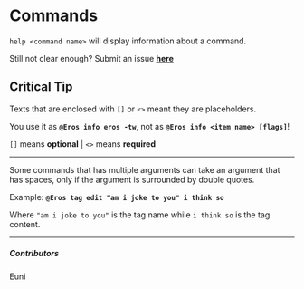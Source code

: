 # Commands


`help <command name>` will display information about a command.



Still not clear enough? Submit an issue [**here**](https://github.com/gazmull/eros-bot/issues)

## Critical Tip


Texts that are enclosed with `[]` or `<>` meant they are placeholders.

You use it as **`@Eros info eros -tw`**, not as **`@Eros info <item name> [flags]`**!



`[]` means __optional__ | `<>` means __required__

---

Some commands that has multiple arguments can take an argument that has spaces, only if the argument is surrounded by double quotes.

Example: **`@Eros tag edit "am i joke to you" i think so`**

Where `"am i joke to you"` is the tag name while `i think so` is the tag content.


---

##### Contributors


Euni
